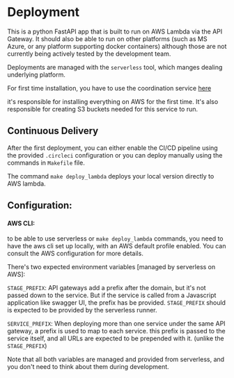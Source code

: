 # Deployment

This is a python FastAPI app that is built to run on AWS Lambda
via the API Gateway.
It should also be able to run on other platforms
(such as MS Azure, or any platform supporting docker containers)
although those are not currently being actively tested
by the development team. 

Deployments are managed with the `serverless` tool,
which manges dealing underlying platform.

For first time installation, you have to use the coordination service 
[here](https://github.com/ACWIC/training-provider-coordinator)

it's responsible for installing everything on AWS for the first time.
It's also responsible for creating S3 buckets needed for this service to run.


## Continuous Delivery
After the first deployment, you can either enable the CI/CD pipeline using
the provided `.circleci` configuration or you can deploy manually using 
the commands in `Makefile` file.

The command `make deploy_lambda` deploys your local
version directly to AWS lambda.

## Configuration:

#### AWS CLI:
to be able to use serverless or `make deploy_lambda` commands, you need to have
the aws cli set up locally, with an AWS default profile enabled.
You can consult the AWS configuration for more details.

There's two expected environment variables [managed by serverless on AWS]:

`STAGE_PREFIX`: API gateways add a prefix after the domain, but it's not passed down to the service.
But if the service is called from a Javascript application like swagger UI, the prefix has be provided.
`STAGE_PREFIX` should is expected to be provided by the serverless runner.


`SERVICE_PREFIX`: When deploying more than one service under the same API gateway, a prefix is used to
map to each service. this prefix is passed to the service itself, and all URLs are expected to be prepended
with it. (unlike the `STAGE_PREFIX`)

Note that all both variables are managed and provided from serverless, and you don't need to think about them
during development.
